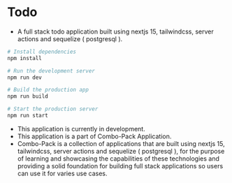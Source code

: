 # Todo

- A full stack todo application built using nextjs 15, tailwindcss, server actions and sequelize ( postgresql ).

```bash
# Install dependencies
npm install

# Run the development server
npm run dev

# Build the production app
npm run build

# Start the production server
npm run start
```

- This application is currently in development.
- This application is a part of Combo-Pack Application.
- Combo-Pack is a collection of applications that are built using nextjs 15, tailwindcss, server actions and sequelize ( postgresql ), for the purpose of learning and showcasing the capabilities of these technologies and providing a solid foundation for building full stack applications so users can
  use it for varies use cases.
